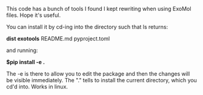 This code has a bunch of tools I found I kept rewriting when using ExoMol files. Hope it's useful. 

You can install it by cd-ing into the directory such that ls returns:

**dist exotools** README.md pyproject.toml

and running:

  **$pip install -e .**

The -e is there to allow you to edit the package and then the changes will be visible immediately. 
The "." tells to install the current directory, which you cd'd into. 
Works in linux. 
